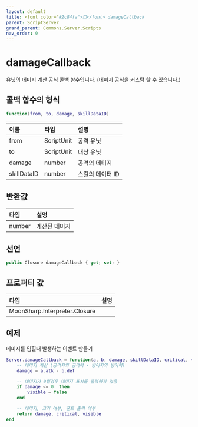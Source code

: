 ```yaml
---
layout: default
title: <font color="#2c84fa">❒</font> damageCallback
parent: ScriptServer
grand_parent: Commons.Server.Scripts
nav_order: 0
---
```


<!-- 아래로 편집 -->

# damageCallback
유닛의 데미지 계산 공식 콜백 함수입니다. (데미지 공식을 커스텀 할 수 있습니다.) 

## 콜백 함수의 형식 
```lua
function(from, to, damage, skillDataID)
```

|이름|타입|설명|
|:-|:-|:-|
|from|ScriptUnit|공격 유닛|
|to|ScriptUnit|대상 유닛|
|damage|number|공격의 데미지|
|skillDataID|number|스킬의 데이터 ID|

## 반환값

|타입|설명|
|:-|:-|
|number|계산된 데미지|

## 선언
```cs
public Closure damageCallback { get; set; }
```

## 프로퍼티 값

|타입|설명|
|:-|:-|
|MoonSharp.Interpreter.Closure|

## 예제 
데미지를 입힐때 발생하는 이벤트 만들기
```lua
Server.damageCallback = function(a, b, damage, skillDataID, critical, visible)
    -- 데미지 계산 (공격자의 공격력 - 방어자의 방어력)
    damage = a.atk - b.def

    -- 데미지가 0일경우 데미지 표시를 출력하지 않음
    if damage <= 0  then
        visible = false
    end

    -- 데미지, 크리 여부, 폰트 출력 여부
    return damage, critical, visible
end
```